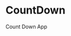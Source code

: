 # CountDown
 Count Down App
  
       
                                
                      
          
     
   
